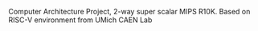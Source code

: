 Computer Architecture Project, 2-way super scalar MIPS R10K.
Based on RISC-V environment from UMich CAEN Lab